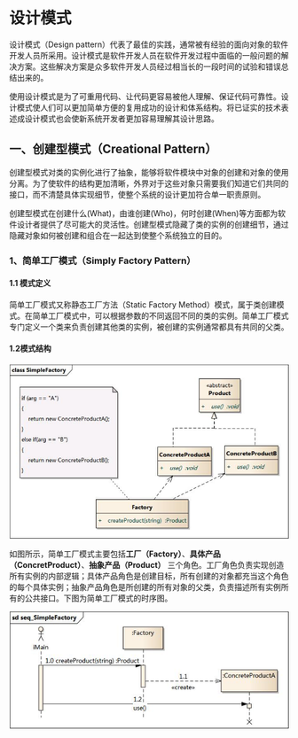 # 设计模式

设计模式（Design pattern）代表了最佳的实践，通常被有经验的面向对象的软件开发人员所采用。设计模式是软件开发人员在软件开发过程中面临的一般问题的解决方案。这些解决方案是众多软件开发人员经过相当长的一段时间的试验和错误总结出来的。

使用设计模式是为了可重用代码、让代码更容易被他人理解、保证代码可靠性。设计模式使人们可以更加简单方便的复用成功的设计和体系结构。将已证实的技术表述成设计模式也会使新系统开发者更加容易理解其设计思路。

## 一、创建型模式（Creational Pattern）

创建型模式对类的实例化进行了抽象，能够将软件模块中对象的创建和对象的使用分离。为了使软件的结构更加清晰，外界对于这些对象只需要我们知道它们共同的接口，而不清楚具体实现细节，使整个系统的设计更加符合单一职责原则。

创建型模式在创建什么(What)，由谁创建(Who)，何时创建(When)等方面都为软件设计者提供了尽可能大的灵活性。创建型模式隐藏了类的实例的创建细节，通过隐藏对象如何被创建和组合在一起达到使整个系统独立的目的。

### 1、简单工厂模式（Simply Factory Pattern）

#### 1.1 模式定义
简单工厂模式又称静态工厂方法（Static Factory Method）模式，属于类创建模式。在简单工厂模式中，可以根据参数的不同返回不同的类的实例。简单工厂模式专门定义一个类来负责创建其他类的实例，被创建的实例通常都具有共同的父类。

#### 1.2模式结构

<div align="center">

![title](https://raw.githubusercontent.com/XQLong/Logging/master/img/2019/07/10/1562728646127-1562728646133.png)

</div>

如图所示，简单工厂模式主要包括**工厂（Factory）**、**具体产品（ConcretProduct）**、**抽象产品（Product）** 三个角色。工厂角色负责实现创造所有实例的内部逻辑；具体产品角色是创建目标，所有创建的对象都充当这个角色的每个具体实例；抽象产品角色是所创建的所有对象的父类，负责描述所有实例所有的公共接口。下图为简单工厂模式的时序图。

<div align="center">

![title](https://raw.githubusercontent.com/XQLong/Logging/master/img/2019/07/10/1562729479420-1562729479424.png)

</div>